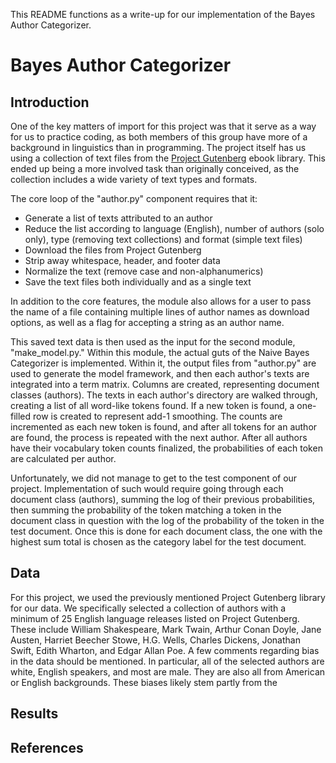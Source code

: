 This README functions as a write-up for our implementation of the Bayes Author Categorizer.

# Bayes Author Categorizer

## Introduction

One of the key matters of import for this project was that it serve as a way for us to practice coding, as both members of this group have more of a background in linguistics than in programming.  The project itself has us using a collection of text files from the [Project Gutenberg](https://www.gutenberg.org/) ebook library.  This ended up being a more involved task than originally conceived, as the collection includes a wide variety of text types and formats.

The core loop of the "author.py" component requires that it:
* Generate a list of texts attributed to an author
* Reduce the list according to language (English), number of authors (solo only), type (removing text collections) and format (simple text files)
* Download the files from Project Gutenberg
* Strip away whitespace, header, and footer data
* Normalize the text (remove case and non-alphanumerics)
* Save the text files both individually and as a single text  

In addition to the core features, the module also allows for a user to pass the name of a file containing multiple lines of author names as download options, as well as a flag for accepting a string as an author name.

This saved text data is then used as the input for the second module, "make_model.py."  Within this module, the actual guts of the Naive Bayes Categorizer is implemented.  Within it, the output files from "author.py" are used to generate the model framework, and then each author's texts are integrated into a term matrix.  Columns are created, representing document classes (authors).  The texts in each author's directory are walked through, creating a list of all word-like tokens found.  If a new token is found, a one-filled row is created to represent add-1 smoothing.  The counts are incremented as each new token is found, and after all tokens for an author are found, the process is repeated with the next author.  After all authors have their vocabulary token counts finalized, the probabilities of each token are calculated per author.

Unfortunately, we did not manage to get to the test component of our project.  Implementation of such would require going through each document class (authors), summing the log of their previous probabilities, then summing the probability of the token matching a token in the document class in question with the log of the probability of the token in the test document.  Once this is done for each document class, the one with the highest sum total is chosen as the category label for the test document.

## Data

For this project, we used the previously mentioned Project Gutenberg library for our data.  We specifically selected a collection of authors with a minimum of 25 English language releases listed on Project Gutenberg.  These include William Shakespeare, Mark Twain, Arthur Conan Doyle, Jane Austen, Harriet Beecher Stowe, H.G. Wells, Charles Dickens, Jonathan Swift, Edith Wharton, and Edgar Allan Poe.  A few comments regarding bias in the data should be mentioned.  In particular, all of the selected authors are white, English speakers, and most are male.  They are also all from American or English backgrounds.  These biases likely stem partly from the 

## Results

## References
